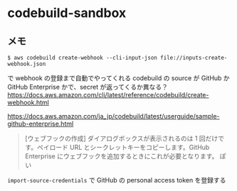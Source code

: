 # codebuild-sandbox
## メモ
```
$ aws codebuild create-webhook --cli-input-json file://inputs-create-webhook.json
```
で webhook の登録まで自動でやってくれる
codebuild の source が GitHub か GitHub Enterprise かで、secret が返ってくるか異なる？
https://docs.aws.amazon.com/cli/latest/reference/codebuild/create-webhook.html

https://docs.aws.amazon.com/ja_jp/codebuild/latest/userguide/sample-github-enterprise.html
> [ウェブフックの作成] ダイアログボックスが表示されるのは 1 回だけです。ペイロード URL とシークレットキーをコピーします。GitHub Enterprise にウェブフックを追加するときにこれが必要となります。
ぽい

`import-source-credentials` で GitHub の personal access token を登録する
